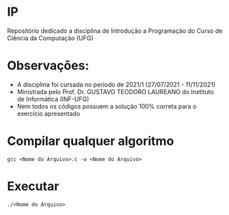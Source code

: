 # IP
Repositório dedicado a disciplina de Introdução a Programação do Curso de Ciência da Computação (UFG)


# Observações:

* A disciplina foi cursada no período de 2021/1 (27/07/2021 - 11/11/2021)
* Ministrada pelo Prof. Dr. GUSTAVO TEODORO LAUREANO do Instituto de Informática (INF-UFG)
* Nem todos os códigos possuem a solução 100% correta para o exercício apresentado

# Compilar qualquer algoritmo

`gcc <Nome do Arquivo>.c -o <Nome do Arquivo>`

# Executar

`./<Nome do Arquivo>`
